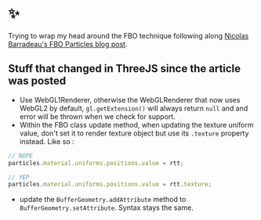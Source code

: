 # ✨

Trying to wrap my head around the FBO technique following along [Nicolas Barradeau's FBO Particles blog post](http://barradeau.com/blog/?p=621).

## Stuff that changed in ThreeJS since the article was posted

- Use WebGL1Renderer, otherwise the WebGLRenderer that now uses WebGL2 by default, `gl.getExtension()` will always return `null` and and error will be thrown when we check for support.
- Within the FBO class update method, when updating the texture uniform value, don't set it to render texture object but use its `.texture` property instead. Like so :

```js
// NOPE
particles.material.uniforms.positions.value = rtt;

// YEP
particles.material.uniforms.positions.value = rtt.texture;
```

- update the `BufferGeometry.addAttribute` method to `BufferGeometry.setAttribute`. Syntax stays the same.

